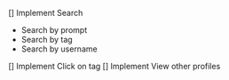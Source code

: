 [] Implement Search
 - Search by prompt
 - Search by tag
 - Search by username

[] Implement Click on tag
[] Implement View other profiles